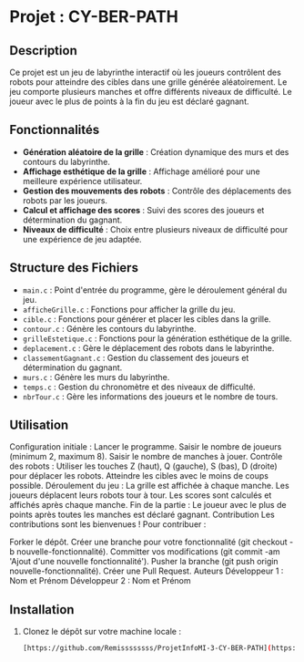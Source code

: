 # Projet : CY-BER-PATH

## Description
Ce projet est un jeu de labyrinthe interactif où les joueurs contrôlent des robots pour atteindre des cibles dans une grille générée aléatoirement. Le jeu comporte plusieurs manches et offre différents niveaux de difficulté. Le joueur avec le plus de points à la fin du jeu est déclaré gagnant.

## Fonctionnalités
- **Génération aléatoire de la grille** : Création dynamique des murs et des contours du labyrinthe.
- **Affichage esthétique de la grille** : Affichage amélioré pour une meilleure expérience utilisateur.
- **Gestion des mouvements des robots** : Contrôle des déplacements des robots par les joueurs.
- **Calcul et affichage des scores** : Suivi des scores des joueurs et détermination du gagnant.
- **Niveaux de difficulté** : Choix entre plusieurs niveaux de difficulté pour une expérience de jeu adaptée.

## Structure des Fichiers
- `main.c` : Point d'entrée du programme, gère le déroulement général du jeu.
- `afficheGrille.c` : Fonctions pour afficher la grille du jeu.
- `cible.c` : Fonctions pour générer et placer les cibles dans la grille.
- `contour.c` : Génère les contours du labyrinthe.
- `grilleEstetique.c` : Fonctions pour la génération esthétique de la grille.
- `deplacement.c` : Gère le déplacement des robots dans le labyrinthe.
- `classementGagnant.c` : Gestion du classement des joueurs et détermination du gagnant.
- `murs.c` : Génère les murs du labyrinthe.
- `temps.c` : Gestion du chronomètre et des niveaux de difficulté.
- `nbrTour.c` : Gère les informations des joueurs et le nombre de tours.

## Utilisation
Configuration initiale :
Lancer le programme.
Saisir le nombre de joueurs (minimum 2, maximum 8).
Saisir le nombre de manches à jouer.
Contrôle des robots :
Utiliser les touches Z (haut), Q (gauche), S (bas), D (droite) pour déplacer les robots.
Atteindre les cibles avec le moins de coups possible.
Déroulement du jeu :
La grille est affichée à chaque manche.
Les joueurs déplacent leurs robots tour à tour.
Les scores sont calculés et affichés après chaque manche.
Fin de la partie :
Le joueur avec le plus de points après toutes les manches est déclaré gagnant.
Contribution
Les contributions sont les bienvenues ! Pour contribuer :

Forker le dépôt.
Créer une branche pour votre fonctionnalité (git checkout -b nouvelle-fonctionnalité).
Committer vos modifications (git commit -am 'Ajout d'une nouvelle fonctionnalité').
Pusher la branche (git push origin nouvelle-fonctionnalité).
Créer une Pull Request.
Auteurs
Développeur 1 : Nom et Prénom
Développeur 2 : Nom et Prénom

## Installation
1. Clonez le dépôt sur votre machine locale :
   ```bash
   [https://github.com/Remissssssss/ProjetInfoMI-3-CY-BER-PATH](https://github.com/Remissssssss/ProjetInfoMI-3-CY-BER-PATH.git)
